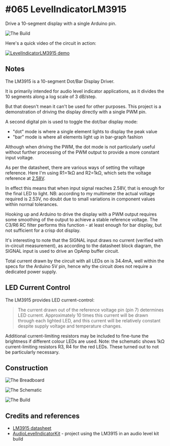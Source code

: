 # #065 LevelIndicatorLM3915

Drive a 10-segment display with a single Arduino pin.

![The Build](./assets/LevelIndicatorLM3915_build.jpg?raw=true)

Here's a quick video of the circuit in action:

[![LevelIndicatorLM3915 demo](https://img.youtube.com/vi/00BBIDRA13Y/0.jpg)](https://www.youtube.com/watch?v=00BBIDRA13Y)


## Notes

The LM3915 is a 10-segment Dot/Bar Display Driver.

It is primarily intended for audio level indicator applications, as it divides the 10 segments along a log scale of 3 dB/step.

But that doesn't mean it can't be used for other purposes.
This project is a demonstration of driving the display directly with a single PWM pin.

A second digital pin is used to toggle the dot/bar display mode:

* "dot" mode is where a single element lights to display the peak value
* "bar" mode is where all elements light up in bar-graph fashion

Although when driving the PWM, the dot mode is not particularly useful without further processing of the
PWM output to provide a more constant input voltage.

As per the datasheet, there are various ways of setting the voltage reference.
Here I'm using R1=1kΩ and R2=1kΩ, which sets the voltage reference at
[2.58V](https://www.wolframalpha.com/input/?i=1.25V%281+%2B+1k%CE%A9%2F1k%CE%A9%29+%2B+80%CE%BCA*1k%CE%A9).

In effect this means that when input signal reaches 2.58V, that is enough for the final LED to light.
NB: according to my multimeter the actual voltage required is 2.53V, no doubt due to small variations in component values within normal tolerances.

Hooking up and Arduino to drive the display with a PWM output requires some smoothing of the output
to achieve a stable reference voltage. The C3/R6 RC filter performs this function - at least enough for bar display, but not sufficient for a crisp dot display.

It's interesting to note that the SIGNAL input draws no current (verified with in-circuit measurement),
as according to the datasheet block diagram, the SIGNAL input is used to drive an OpAmp buffer circuit.

Total current drawn by the circuit with all LEDs on is 34.4mA, well within the specs for the Arduino 5V pin, hence why
the circuit does not require a dedicated power supply.

## LED Current Control

The LM3915 provides LED current-control:

> The current drawn out of the reference voltage pin (pin 7) determines LED current.
> Approximately 10 times this current will be drawn through each lighted LED, and this current will be relatively constant despite supply voltage and temperature changes.

Additional current-limiting resistors may be included to fine-tune the brightness if different colour LEDs are used.
Note: the schematic shows 1kΩ current-limiting resistors R3, R4 for the red LEDs. These turned out to not be particularly necessary.

## Construction


![The Breadboard](./assets/LevelIndicatorLM3915_bb.jpg?raw=true)

![The Schematic](./assets/LevelIndicatorLM3915_schematic.jpg?raw=true)

![The Build](./assets/LevelIndicatorLM3915_build.jpg?raw=true)

## Credits and references
* [LM3915 datasheet](https://www.futurlec.com/Linear/LM3915N.shtml)
* [AudioLevelIndicatorKit](../../Electronics101/AudioLevelIndicatorKit) - project using the LM3915 in an audio level kit build
